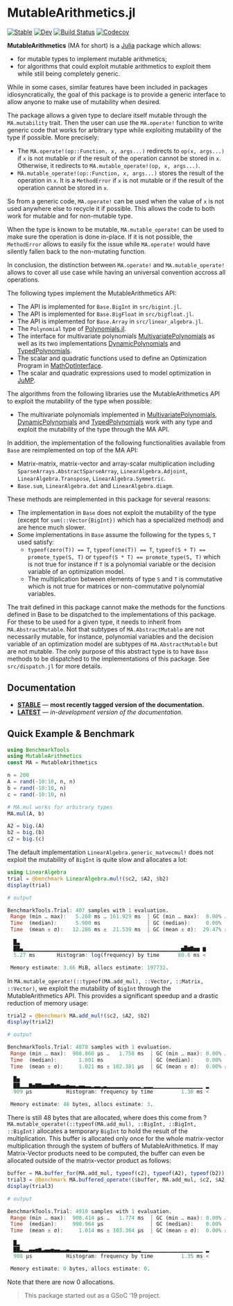 # MutableArithmetics.jl

[![Stable][docs-stable-img]][docs-stable-url]
[![Dev][docs-latest-img]][docs-latest-url]
[![Build Status](https://github.com/jump-dev/MutableArithmetics.jl/workflows/CI/badge.svg?branch=master)](https://github.com/jump-dev/MutableArithmetics.jl/actions?query=workflow%3ACI)
[![Codecov](https://codecov.io/gh/jump-dev/MutableArithmetics.jl/branch/master/graph/badge.svg)](https://codecov.io/gh/jump-dev/MutableArithmetics.jl)

**MutableArithmetics** (MA for short) is a [Julia](http://julialang.org) package which allows:
*   for mutable types to implement mutable arithmetics;
*   for algorithms that could exploit mutable arithmetics to exploit them while still being completely generic.

While in some cases, similar features have been included in packages
idiosyncratically, the goal of this package is to provide a generic interface to
allow anyone to make use of mutability when desired.

The package allows a given type to declare itself mutable through the
`MA.mutability` trait.
Then the user can use the `MA.operate!` function to write generic code
that works for arbitrary type while exploiting mutability of the type
if possible. More precisely:

* The `MA.operate!(op::Function, x, args...)` redirects to `op(x, args...)`
  if `x` is not mutable or if the result of the operation cannot be stored in `x`.
  Otherwise, it redirects to `MA.mutable_operate!(op, x, args...)`.
* `MA.mutable_operate!(op::Function, x, args...)` stores the result of the
  operation in `x`. It is a `MethodError` if `x` is not mutable or if the
  result of the operation cannot be stored in `x`.

So from a generic code, `MA.operate!` can be used when the value of `x` is not
used anywhere else to recycle it if possible. This allows the code to both
work for mutable and for non-mutable type.

When the type is known to be mutable, `MA.mutable_operate!` can be used to make
sure the operation is done in-place. If it is not possible, the `MethodError`
allows to easily fix the issue while `MA.operate!` would have silently fallen
back to the non-mutating function.

In conclusion, the distinction between `MA.operate!` and `MA.mutable_operate!`
allows to cover all use case while having an universal convention accross all
operations.

The following types implement the MutableArithmetics API:
* The API is implemented for `Base.BigInt` in `src/bigint.jl`.
* The API is implemented for `Base.BigFloat` in `src/bigfloat.jl`.
* The API is implemented for `Base.Array` in `src/linear_algebra.jl`.
* The `Polynomial` type of [Polynomials.jl](https://github.com/JuliaMath/Polynomials.jl).
* The interface for multivariate polynomials [MultivariatePolynomials](https://github.com/JuliaAlgebra/MultivariatePolynomials.jl)
  as well as its two implementations [DynamicPolynomials](https://github.com/JuliaAlgebra/DynamicPolynomials.jl)
  and [TypedPolynomials](https://github.com/JuliaAlgebra/TypedPolynomials.jl).
* The scalar and quadratic functions used to define an Optimization Program in
  [MathOptInterface](https://github.com/jump-dev/MathOptInterface.jl).
* The scalar and quadratic expressions used to model optimization in
  [JuMP](https://github.com/jump-dev/JuMP.jl).

The algorithms from the following libraries use the MutableArithmetics API
to exploit the mutability of the type when possible:
* The multivariate polynomials implemented in [MultivariatePolynomials](https://github.com/JuliaAlgebra/MultivariatePolynomials.jl),
  [DynamicPolynomials](https://github.com/JuliaAlgebra/DynamicPolynomials.jl)
  and [TypedPolynomials](https://github.com/JuliaAlgebra/TypedPolynomials.jl)
  work with any type and exploit the mutability of the type through the MA API.

In addition, the implementation of the following functionalities available from
`Base` are reimplemented on top of the MA API:
* Matrix-matrix, matrix-vector and array-scalar multiplication including
  `SparseArrays.AbstractSparseArray`, `LinearAlgebra.Adjoint`,
  `LinearAlgebra.Transpose`, `LinearAlgebra.Symmetric`.
* `Base.sum`, `LinearAlgebra.dot` and `LinearAlgebra.diagm`.

These methods are reimplemented in this package for several reasons:
* The implementation in `Base` does not exploit the mutability of the type
  (except for `sum(::Vector{BigInt})` which has a specialized method) and
  are hence much slower.
* Some implementations in `Base` assume the following for the types `S`, `T` used satisfy:
  - `typeof(zero(T)) == T`, `typeof(one(T)) == T`, `typeof(S + T) == promote_type(S, T)`
    or `typeof(S * T) == promote_type(S, T)` which is not true for
    instance if `T` is a polynomial variable or the decision variable of an
    optimization model.
  - The multiplication between elements of type `S` and `T` is commutative which
    is not true for matrices or non-commutative polynomial variables.

The trait defined in this package cannot make the methods for the functions
defined in Base to be dispatched to the implementations of this package.
For these to be used for a given type, it needs to inherit from `MA.AbstractMutable`.
Not that subtypes of `MA.AbstractMutable` are not necessarily mutable,
for instance, polynomial variables and the decision variable of an optimization
model are subtypes of `MA.AbstractMutable` but are not mutable.
The only purpose of this abstract type is to have `Base` methods to be dispatched
to the implementations of this package. See `src/dispatch.jl` for more details.

## Documentation

- [**STABLE**][docs-stable-url] &mdash; **most recently tagged version of the documentation.**
- [**LATEST**][docs-latest-url] &mdash; *in-development version of the documentation.*

## Quick Example & Benchmark

```julia
using BenchmarkTools
using MutableArithmetics
const MA = MutableArithmetics

n = 200
A = rand(-10:10, n, n)
b = rand(-10:10, n)
c = rand(-10:10, n)

# MA.mul works for arbitrary types
MA.mul(A, b)

A2 = big.(A)
b2 = big.(b)
c2 = big.(c)
```

The default implementation `LinearAlgebra.generic_matvecmul!` does not exploit
the mutability of `BigInt` is quite slow and allocates a lot:
```julia
using LinearAlgebra
trial = @benchmark LinearAlgebra.mul!($c2, $A2, $b2)
display(trial)

# output

BenchmarkTools.Trial: 407 samples with 1 evaluation.
 Range (min … max):   5.268 ms … 161.929 ms  ┊ GC (min … max):  0.00% … 73.90%
 Time  (median):      5.900 ms               ┊ GC (median):     0.00%
 Time  (mean ± σ):   12.286 ms ±  21.539 ms  ┊ GC (mean ± σ):  29.47% ± 14.50%

  █▃                                                            
  ██▄▁▁▁▁▁▁▁▁▁▁▁▁▁▁▁▁▁▁▁▁▁▁▁▁▁▁▁▁▁▁▁▁▁▁▁▁▁▁▁▁▁▁▁▁▁▁▁▁▁▁▁▅█▆▇▅▅ ▆
  5.27 ms       Histogram: log(frequency) by time      80.6 ms <

 Memory estimate: 3.66 MiB, allocs estimate: 197732.
```

In `MA.mutable_operate!(::typeof(MA.add_mul), ::Vector, ::Matrix, ::Vector)`, we
exploit the mutability of `BigInt` through the MutableArithmetics API.
This provides a significant speedup and a drastic reduction of memory usage:
```julia
trial2 = @benchmark MA.add_mul!($c2, $A2, $b2)
display(trial2)

# output

BenchmarkTools.Trial: 4878 samples with 1 evaluation.
 Range (min … max):  908.860 μs …   1.758 ms  ┊ GC (min … max): 0.00% … 0.00%
 Time  (median):       1.001 ms               ┊ GC (median):    0.00%
 Time  (mean ± σ):     1.021 ms ± 102.381 μs  ┊ GC (mean ± σ):  0.00% ± 0.00%

  █▅                                                             
  ██▂▂▂▇▅▇▇▅▅▅▇▅▆▄▄▅▄▄▃▄▄▃▃▂▃▃▂▃▂▂▂▂▂▂▂▂▂▂▂▁▂▂▂▁▁▁▁▁▁▁▁▁▁▁▁▁▁▁▁ ▂
  909 μs           Histogram: frequency by time         1.36 ms <

 Memory estimate: 48 bytes, allocs estimate: 3.
```

There is still 48 bytes that are allocated, where does this come from ?
`MA.mutable_operate!(::typeof(MA.add_mul), ::BigInt, ::BigInt, ::BigInt)`
allocates a temporary `BigInt` to hold the result of the multiplication.
This buffer is allocated only once for the whole matrix-vector multiplication
through the system of buffers of MutableArithmetics.
If may Matrix-Vector products need to be computed, the buffer can even be allocated
outside of the matrix-vector product as follows:
```julia
buffer = MA.buffer_for(MA.add_mul, typeof(c2), typeof(A2), typeof(b2))
trial3 = @benchmark MA.buffered_operate!($buffer, MA.add_mul, $c2, $A2, $b2)
display(trial3)

# output

BenchmarkTools.Trial: 4910 samples with 1 evaluation.
 Range (min … max):  908.414 μs …   1.774 ms  ┊ GC (min … max): 0.00% … 0.00%
 Time  (median):     990.964 μs               ┊ GC (median):    0.00%
 Time  (mean ± σ):     1.014 ms ± 103.364 μs  ┊ GC (mean ± σ):  0.00% ± 0.00%

  █▂                                                             
  ██▃▂▂▄▄▅▆▃▄▄▅▄▄▃▃▄▃▃▃▃▃▃▂▂▂▂▂▂▂▂▂▂▂▂▂▂▂▂▂▁▁▁▁▁▁▁▁▁▁▁▁▁▁▁▁▁▁▁▁ ▂
  908 μs           Histogram: frequency by time         1.35 ms <

 Memory estimate: 0 bytes, allocs estimate: 0.
```
Note that there are now 0 allocations.

> This package started out as a GSoC '19 project.

[docs-stable-img]: https://img.shields.io/badge/docs-stable-blue.svg
[docs-latest-img]: https://img.shields.io/badge/docs-latest-blue.svg
[docs-stable-url]: https://jump.dev/MutableArithmetics.jl/stable
[docs-latest-url]: https://jump.dev/MutableArithmetics.jl/latest
